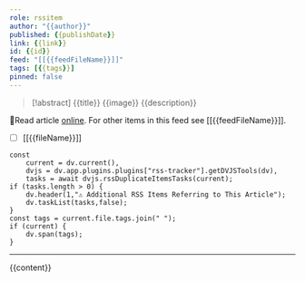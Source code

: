 ```yaml
---
role: rssitem
author: "{{author}}"
published: {{publishDate}}
link: {{link}}
id: {{id}}
feed: "[[{{feedFileName}}]]"
tags: [{{tags}}]
pinned: false
---
```


> [!abstract] {{title}}
> {{image}}
> {{description}}

🔗Read article [online]({{link}}). For other items in this feed see [[{{feedFileName}}]].

- [ ] [[{{fileName}}]]

~~~dataviewjs
const
    current = dv.current(),
	dvjs = dv.app.plugins.plugins["rss-tracker"].getDVJSTools(dv),
	tasks = await dvjs.rssDuplicateItemsTasks(current);
if (tasks.length > 0) {
	dv.header(1,"⚠ Additional RSS Items Referring to This Article");
    dv.taskList(tasks,false);
}
const tags = current.file.tags.join(" ");
if (current) {
	dv.span(tags);
}
~~~

- - -
{{content}}
